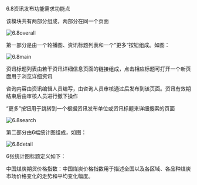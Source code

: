 6.8资讯发布功能需求功能点

该模块共有两部分组成，两部分在同一个页面

![6.8overall](E:\Engineering_Practice\images\6.8overall.PNG)

第一部分是由一个轮播图、资讯标题列表和一个”更多“按钮组成。如图：

![6.8main](E:\Engineering_Practice\images\6.8main.PNG)

资讯标题列表由若干资讯详细信息页面的链接组成，点击相应标题可打开一个新页面用于浏览详细资讯

咨询内容由资讯编辑人员编写，由咨询人员审核通过后发布到该页面。资讯有效期结束后由审核人员进行撤下操作

“更多”按钮用于跳转到一个根据资讯发布单位或资讯标题来详细搜索的页面

![6.8search](E:\Engineering_Practice\images\6.8search.PNG)

第二部分由6幅统计图组成，如图：

![6.8detail](E:\Engineering_Practice\images\6.8detail.PNG)

6张统计图标题定义如下：

中国煤炭期货价格指数：中国煤炭价格指数用于描述全国以及各区域、各品种煤炭市场价格变化的走势和平均变化幅度。